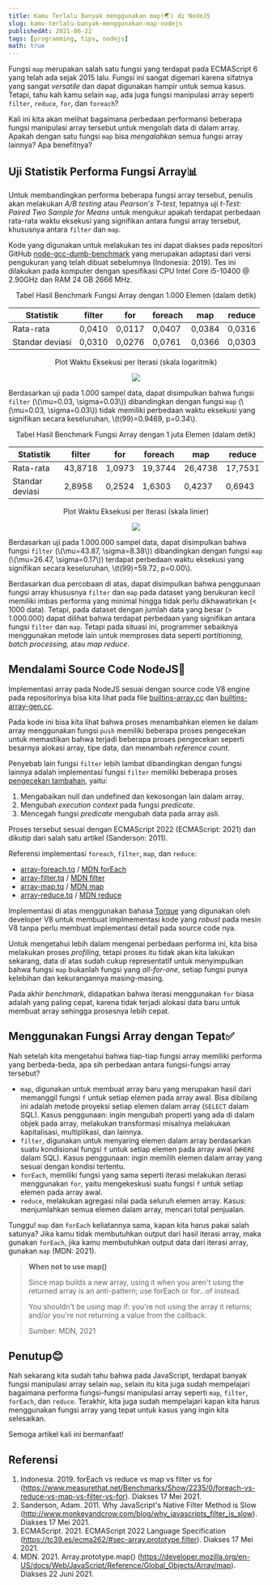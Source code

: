```yaml
---
title: Kamu Terlalu Banyak menggunakan map(🌏) di NodeJS
slug: kamu-terlalu-banyak-menggunakan-map-nodejs
publishedAt: 2021-06-22
tags: [programming, tips, nodejs]
math: true
---
```


Fungsi `map` merupakan salah satu fungsi yang terdapat pada ECMAScript 6 yang telah ada sejak 2015 lalu. Fungsi ini sangat digemari karena sifatnya yang sangat _versatile_ dan dapat digunakan hampir untuk semua kasus. Tetapi, tahu kah kamu selain `map`, ada juga fungsi manipulasi array seperti `filter`, `reduce`, `for`, dan `foreach`?

Kali ini kita akan melihat bagaimana perbedaan performansi beberapa fungsi manipulasi array tersebut untuk mengolah data di dalam array. Apakah dengan satu fungsi `map` bisa _mengalahkan_ semua fungsi array lainnya? Apa benefitnya?

## Uji Statistik Performa Fungsi Array📊

Untuk membandingkan performa beberapa fungsi array tersebut, penulis akan melakukan _A/B testing_ atau _Pearson's T-test_, tepatnya uji _t-Test: Paired Two Sample for Means_ untuk mengukur apakah terdapat perbedaan rata-rata waktu eksekusi yang signifikan antara fungsi array tersebut, khususnya antara `filter` dan `map`.

Kode yang digunakan untuk melakukan tes ini dapat diakses pada repositori GitHub [node-gcc-dumb-benchmark](https://github.com/fahminlb33/node-gcc-dumb-benchmark) yang merupakan adaptasi dari versi pengukuran yang telah dibuat sebelumnya (Indonesia: 2019). Tes ini dilakukan pada komputer dengan spesifikasi CPU Intel Core i5-10400 @ 2.90GHz dan RAM 24 GB 2666 MHz.

<div align="center">
Tabel Hasil Benchmark Fungsi Array dengan 1.000 Elemen (dalam detik)

| Statistik       | filter | for    | foreach | map    | reduce |
| --------------- | ------ | ------ | ------- | ------ | ------ |
| Rata-rata       | 0,0410 | 0,0117 | 0,0407  | 0,0384 | 0,0316 |
| Standar deviasi | 0,0310 | 0,0276 | 0,0761  | 0,0366 | 0,0303 |

Plot Waktu Eksekusi per Iterasi (skala logaritmik)

![](https://kodesianastorage.blob.core.windows.net/kodesiana-public-assets/posts/2021/3/scatter-1k.png)

</div>

Berdasarkan uji pada 1.000 sampel data, dapat disimpulkan bahwa fungsi `filter` (\\(\mu=0.03, \sigma=0.03\\)) dibandingkan dengan fungsi `map` (\\(\mu=0.03, \sigma=0.03\\)) tidak memiliki perbedaan waktu eksekusi yang signifikan secara keseluruhan, \\(t(99)=0.9469, p=0.34\\).

<div align="center">
Tabel Hasil Benchmark Fungsi Array dengan 1 juta Elemen (dalam detik)

| Statistik       | filter  | for    | foreach | map     | reduce  |
| --------------- | ------- | ------ | ------- | ------- | ------- |
| Rata-rata       | 43,8718 | 1,0973 | 19,3744 | 26,4738 | 17,7531 |
| Standar deviasi | 2,8958  | 0,2524 | 1,6303  | 0,4237  | 0,6943  |

Plot Waktu Eksekusi per Iterasi (skala linier)

![](https://kodesianastorage.blob.core.windows.net/kodesiana-public-assets/posts/2021/3/scatter-1m.png)

</div>

Berdasarkan uji pada 1.000.000 sampel data, dapat disimpulkan bahwa fungsi `filter` (\\(\mu=43.87, \sigma=8.38\\)) dibandingkan dengan fungsi `map` (\\(\mu=26.47, \sigma=0.17\\)) terdapat perbedaan waktu eksekusi yang signifikan secara keseluruhan, \\(t(99)=59.72, p=0.00\\).

Berdasarkan dua percobaan di atas, dapat disimpulkan bahwa penggunaan fungsi array khususnya `filter` dan `map` pada dataset yang berukuran kecil memiliki imbas performa yang minimal hingga tidak perlu dikhawatirkan (< 1000 data). Tetapi, pada dataset dengan jumlah data yang besar (> 1.000.000) dapat dilihat bahwa terdapat perbedaan yang signifikan antara fungsi `filter` dan `map`. Tetapi pada situasi ini, programmer sebaiknya menggunakan metode lain untuk memproses data seperti _partitioning, batch processing,_ atau _map reduce_.

## Mendalami Source Code NodeJS🌊

Implementasi array pada NodeJS sesuai dengan source code V8 engine pada repositorinya bisa kita lihat pada file [builtins-array.cc](https://github.com/v8/v8/blob/f5b84bc48eee18ae417c85253ccaf54605fceba5/src/builtins/builtins-array.cc#L306) dan [builtins-array-gen.cc](https://github.com/v8/v8/blob/78313016a99b7a0b0e0255389440489376aac4aa/src/builtins/builtins-array-gen.cc#L313).

Pada kode ini bisa kita lihat bahwa proses menambahkan elemen ke dalam array menggunakan fungsi `push` memiliki beberapa proses pengecekan untuk memastikan bahwa terjadi beberapa proses pengecekan seperti besarnya alokasi array, tipe data, dan menambah _reference count_.

Penyebab lain fungsi `filter` lebih lambat dibandingkan dengan fungsi lainnya adalah implementasi fungsi `filter` memiliki beberapa proses [pengecekan tambahan](https://github.com/v8/v8/blob/master/src/builtins/array-filter.tq), yaitu:

1. Mengabaikan null dan undefined dan kekosongan lain dalam array.
2. Mengubah _execution context_ pada fungsi _predicate_.
3. Mencegah fungsi _predicate_ mengubah data pada array asli.

Proses tersebut sesuai dengan ECMAScript 2022 (ECMAScript: 2021) dan dikutip dari salah satu artikel (Sanderson: 2011).

Referensi implementasi `foreach`, `filter`, `map`, dan `reduce`:

- [array-foreach.tq](https://github.com/v8/v8/blob/master/src/builtins/array-foreach.tq) / [MDN forEach](https://developer.mozilla.org/en-US/docs/Web/JavaScript/Reference/Global_Objects/Array/forEach)
- [array-filter.tq](https://github.com/v8/v8/blob/master/src/builtins/array-filter.tq) / [MDN filter](https://developer.mozilla.org/en-US/docs/Web/JavaScript/Reference/Global_Objects/Array/filter)
- [array-map.tq](https://github.com/v8/v8/blob/master/src/builtins/array-map.tq) / [MDN map](https://developer.mozilla.org/en-US/docs/Web/JavaScript/Reference/Global_Objects/Array/map)
- [array-reduce.tq](https://github.com/v8/v8/blob/master/src/builtins/array-reduce.tq) / [MDN reduce](https://developer.mozilla.org/en-US/docs/Web/JavaScript/Reference/Global_Objects/Array/Reduce)

Implementasi di atas menggunakan bahasa [Torque](https://v8.dev/docs/torque) yang digunakan oleh developer V8 untuk membuat implmementasi kode yang _robust_ pada mesin V8 tanpa perlu membuat implementasi detail pada source code nya.

Untuk mengetahui lebih dalam mengenai perbedaan performa ini, kita bisa melakukan proses _profiling_, tetapi proses itu tidak akan kita lakukan sekarang, data di atas sudah cukup representatif untuk menyimpulkan bahwa fungsi `map` bukanlah fungsi yang _all-for-one_, setiap fungsi punya kelebihan dan kekurangannya masing-masing.

Pada akhir _benchmark_, didapatkan bahwa iterasi menggunakan `for` biasa adalah yang paling cepat, karena tidak terjadi alokasi data baru untuk membuat array sehingga prosesnya lebih cepat.

## Menggunakan Fungsi Array dengan Tepat✅

Nah setelah kita mengetahui bahwa tiap-tiap fungsi array memiliki performa yang berbeda-beda, apa sih perbedaan antara fungsi-fungsi array tersebut?

- `map`, digunakan untuk membuat array baru yang merupakan hasil dari memanggil fungsi `f` untuk setiap elemen pada array awal. Bisa dibilang ini adalah metode proyeksi setiap elemen dalam array (`SELECT` dalam SQL). Kasus penggunaan: ingin mengubah properti yang ada di dalam objek pada array, melakukan transformasi misalnya melakukan kapitalisasi, multiplikasi, dan lainnya.
- `filter`, digunakan untuk menyaring elemen dalam array berdasarkan suatu kondisional fungsi `f` untuk setiap elemen pada array awal (`WHERE` dalam SQL). Kasus penggunaan: ingin memilih elemen dalam array yang sesuai dengan kondisi tertentu.
- `forEach`, memiliki fungsi yang sama seperti iterasi melakukan iterasi menggunakan `for`, yaitu mengekeskusi suatu fungsi `f` untuk setiap elemen pada array awal.
- `reduce`, melakukan agregasi nilai pada seluruh elemen array. Kasus: menjumlahkan semua elemen dalam array, mencari total penjualan.

Tunggu! `map` dan `forEach` keliatannya sama, kapan kita harus pakai salah satunya? Jika kamu tidak membutuhkan output dari hasil iterasi array, maka gunakan `forEach`, jika kamu membutuhkan output data dari iterasi array, gunakan `map` (MDN: 2021).

> **When not to use map()**
>
> Since map builds a new array, using it when you aren't using the returned array is an anti-pattern; use forEach or for...of instead.
>
> You shouldn't be using map if:
> you're not using the array it returns; and/or
> you're not returning a value from the callback.
>
> Sumber: MDN, 2021

## Penutup😊

Nah sekarang kita sudah tahu bahwa pada JavaScript, terdapat banyak fungsi manipulasi array selain `map`, selain itu kita juga sudah mempelajari bagaimana performa fungsi-fungsi manipulasi array seperti `map`, `filter`, `forEach`, dan `reduce`. Terakhir, kita juga sudah mempelajari kapan kita harus menggunakan fungsi array yang tepat untuk kasus yang ingin kita selesaikan.

Semoga artikel kali ini bermanfaat!

## Referensi

1. Indonesia. 2019. forEach vs reduce vs map vs filter vs for (https://www.measurethat.net/Benchmarks/Show/2235/0/foreach-vs-reduce-vs-map-vs-filter-vs-for). Diakses 17 Mei 2021.
2. Sanderson, Adam. 2011. Why JavaScript's Native Filter Method is Slow (http://www.monkeyandcrow.com/blog/why_javascripts_filter_is_slow). Diakses 17 Mei 2021.
3. ECMAScript. 2021. ECMAScript 2022 Language Specification (https://tc39.es/ecma262/#sec-array.prototype.filter). Diakses 17 Mei 2021.
4. MDN. 2021. Array.prototype.map() (https://developer.mozilla.org/en-US/docs/Web/JavaScript/Reference/Global_Objects/Array/map). Diakses 22 Juni 2021.
